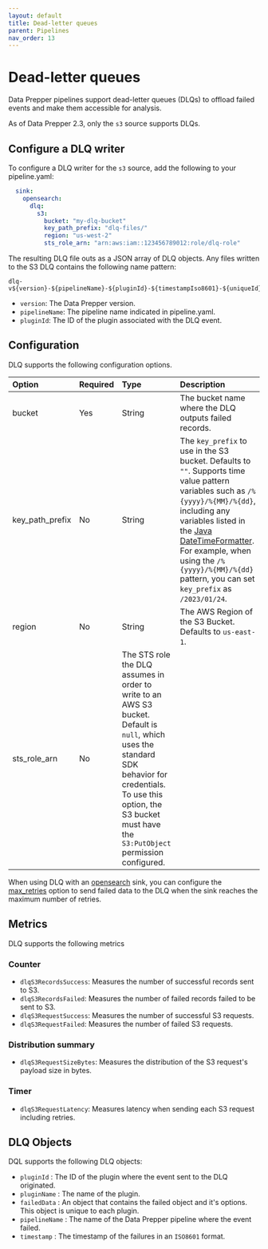 ```yaml
---
layout: default
title: Dead-letter queues 
parent: Pipelines
nav_order: 13
---
```


# Dead-letter queues

Data Prepper pipelines support dead-letter queues (DLQs) to offload failed events and make them accessible for analysis.

As of Data Prepper 2.3, only the `s3` source supports DLQs.

## Configure a DLQ writer

To configure a DLQ writer for the `s3` source, add the following to your pipeline.yaml:

```yaml
  sink:
    opensearch:
      dlq:
        s3:
          bucket: "my-dlq-bucket"
          key_path_prefix: "dlq-files/"
          region: "us-west-2"
          sts_role_arn: "arn:aws:iam::123456789012:role/dlq-role"
```

The resulting DLQ file outs as a JSON array of DLQ objects. Any files written to the S3 DLQ contains the following name pattern:

```
dlq-v${version}-${pipelineName}-${pluginId}-${timestampIso8601}-${uniqueId}
```

- `version`: The Data Prepper version.
- `pipelineName`: The pipeline name indicated in pipeline.yaml.
- `pluginId`: The ID of the plugin associated with the DLQ event.

## Configuration

DLQ supports the following configuration options.

Option | Required | Type | Description
:--- | :--- | :--- | :---
bucket | Yes | String | The bucket name where the DLQ outputs failed records.
key_path_prefix | No | String | The `key_prefix` to use in the S3 bucket. Defaults to `""`. Supports time value pattern variables such as `/%{yyyy}/%{MM}/%{dd}`, including any variables listed in the [Java DateTimeFormatter](https://docs.oracle.com/javase/8/docs/api/java/time/format/DateTimeFormatter.html). For example, when using the `/%{yyyy}/%{MM}/%{dd}` pattern, you can set `key_prefix` as `/2023/01/24`.
region | No | String | The AWS Region of the S3 Bucket. Defaults to `us-east-1`.
sts_role_arn | No | The STS role the DLQ assumes in order to write to an AWS S3 bucket. Default is `null`, which uses the standard SDK behavior for credentials. To use this option, the S3 bucket must have the `S3:PutObject` permission configured.

When using DLQ with an [opensearch]({{site.url}}{{site.baseurl}}/data-prepper/pipelines/configuration/sinks/opensearch/) sink, you can configure the [max_retries]({{site.url}}{{site.baseurl}}/data-prepper/pipelines/configuration/sinks/opensearch/#configure-max_retries) option to send failed data to the DLQ when the sink reaches the maximum number of retries.


## Metrics

DLQ supports the following metrics

### Counter

- `dlqS3RecordsSuccess`: Measures the number of successful records sent to S3.
- `dlqS3RecordsFailed`: Measures the number of failed records failed to be sent to S3.
- `dlqS3RequestSuccess`: Measures the number of successful S3 requests.
- `dlqS3RequestFailed`: Measures the number of failed S3 requests.

### Distribution summary

- `dlqS3RequestSizeBytes`: Measures the distribution of the S3 request's payload size in bytes.

### Timer

- `dlqS3RequestLatency`: Measures latency when sending each S3 request including retries.

## DLQ Objects

DQL supports the following DLQ objects:

* `pluginId` : The ID of the plugin where the event sent to the DLQ originated.
* `pluginName` : The name of the plugin.
* `failedData` : An object that contains the failed object and it's options. This object is unique to each plugin.
* `pipelineName` : The name of the Data Prepper pipeline where the event failed.
* `timestamp` : The timestamp of the failures in an `ISO8601` format.


